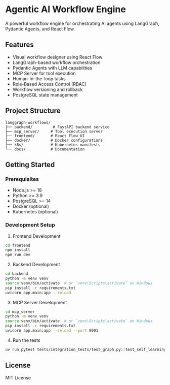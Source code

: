 # Agentic AI Workflow Engine

A powerful workflow engine for orchestrating AI agents using LangGraph, Pydantic Agents, and React Flow.

## Features

- Visual workflow designer using React Flow
- LangGraph-based workflow orchestration
- Pydantic Agents with LLM capabilities
- MCP Server for tool execution
- Human-in-the-loop tasks
- Role-Based Access Control (RBAC)
- Workflow versioning and rollback
- PostgreSQL state management

## Project Structure

```
langgraph-workflows/
├── backend/         # FastAPI backend service
├── mcp_server/     # Tool execution server
├── frontend/       # React Flow UI
├── docker/         # Docker configurations
├── k8s/            # Kubernetes manifests
└── docs/           # Documentation
```

## Getting Started

### Prerequisites

- Node.js >= 18
- Python >= 3.9
- PostgreSQL >= 14
- Docker (optional)
- Kubernetes (optional)

### Development Setup

1. Frontend Development
```bash
cd frontend
npm install
npm run dev
```

2. Backend Development
```bash
cd backend
python -m venv venv
source venv/bin/activate  # or `venv\Scripts\activate` on Windows
pip install -r requirements.txt
uvicorn app.main:app --reload
```

3. MCP Server Development
```bash
cd mcp_server
python -m venv venv
source venv/bin/activate  # or `venv\Scripts\activate` on Windows
pip install -r requirements.txt
uvicorn app.main:app --reload --port 8001
```

4. Run the tests
```bash
uv run pytest tests/integration_tests/test_graph.py::test_self_learning_graphiti_agent_simple_passthrough -v
```

## License

MIT License
